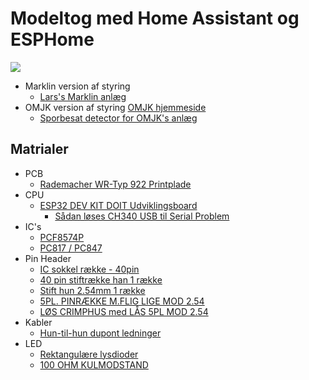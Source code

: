 # Modeltog med Home Assistant og ESPHome

![](./omjk/Images/Sk%C3%A6rmbillede%20fra%202023-03-15%2018-18-34.png)

* Marklin version af styring 
  * [Lars's Marklin anlæg](./marklin/Marklin.md)
* OMJK version af styring [OMJK hjemmeside](https://www.facebook.com/omjk1949)
  * [Sporbesat detector for OMJK's anlæg](./omjk/OMJK.md)

## Matrialer

* PCB
  * [Rademacher WR-Typ 922 Printplade](https://www.conradelektronik.dk/p/rademacher-wr-typ-922-printplade-til-eksperimenter-hardt-papir-l-x-b-160-mm-x-100-mm-35-m-rastermal-254-mm-indhold-521214)
* CPU
  * [ESP32 DEV KIT DOIT Udviklingsboard](https://ebits.dk/products/esp32-dev-kit-doit-udviklingsboard?_pos=2&_sid=e219da91c&_ss=r)
    * [Sådan løses CH340 USB til Serial Problem](https://unix.stackexchange.com/a/670637)
* IC's
  * [PCF8574P](https://softgenie.dk/ic/946-pcf8574.html)
  * [PC817 / PC847](https://softgenie.dk/ic/302-pc817-opto-coubler.html)
* Pin Header
  * [IC sokkel række - 40pin](https://softgenie.dk/ic-sokler/293-ic-sokel-raekke-40pin.html)
  * [40 pin stiftrække han 1 række](https://softgenie.dk/stik-connector/263-40-pin-stiftraekke-han-1-raekke.html)
  * [Stift hun 2.54mm 1 række](https://softgenie.dk/stik-connector/3112-stift-hun-254mm-1-raekke.html#/pins-40_pins)
  * [5PL. PINRÆKKE M.FLIG LIGE MOD 2.54](https://el-supply.dk/5pl-pinraekke-mflig-lige-mod-254/varenummer/0-5556.05)
  * [LØS CRIMPHUS med LÅS 5PL MOD 2.54](https://el-supply.dk/loes-crimphus-med-laas-5pl-mod-254/varenummer/0-5557.05)
* Kabler
  * [Hun-til-hun dupont ledninger](https://softgenie.dk/stik-connector/55-hun-til-hun-ledninger.html)
* LED
  * [Rektangulære lysdioder](https://el-supply.dk/v-213/rektangulaere-lysdioder)
  * [100 OHM KULMODSTAND](https://el-supply.dk/100-stk-100-ohm-kulmodstand/varenummer/64-041310)

